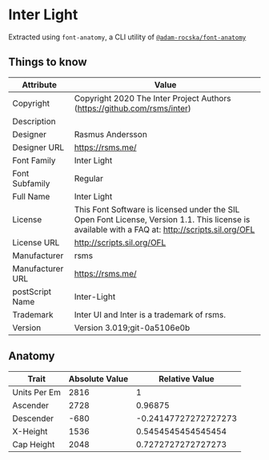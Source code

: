 # Inter Light

Extracted using `font-anatomy`, a CLI utility of
[`@adam-rocska/font-anatomy`](https://github.com/adam-rocska/font-anatomy)

## Things to know

| Attribute        | Value                                                                                                                                            |
| ---------------- | ------------------------------------------------------------------------------------------------------------------------------------------------ |
| Copyright        | Copyright 2020 The Inter Project Authors (https://github.com/rsms/inter)                                                                         |
| Description      |                                                                                                                                                  |
| Designer         | Rasmus Andersson                                                                                                                                 |
| Designer URL     | https://rsms.me/                                                                                                                                 |
| Font Family      | Inter Light                                                                                                                                      |
| Font Subfamily   | Regular                                                                                                                                          |
| Full Name        | Inter Light                                                                                                                                      |
| License          | This Font Software is licensed under the SIL Open Font License, Version 1.1. This license is available with a FAQ at: http://scripts.sil.org/OFL |
| License URL      | http://scripts.sil.org/OFL                                                                                                                       |
| Manufacturer     | rsms                                                                                                                                             |
| Manufacturer URL | https://rsms.me/                                                                                                                                 |
| postScript Name  | Inter-Light                                                                                                                                      |
| Trademark        | Inter UI and Inter is a trademark of rsms.                                                                                                       |
| Version          | Version 3.019;git-0a5106e0b                                                                                                                      |

## Anatomy

| Trait        | Absolute Value | Relative Value       |
| ------------ | -------------- | -------------------- |
| Units Per Em | 2816           | 1                    |
| Ascender     | 2728           | 0.96875              |
| Descender    | -680           | -0.24147727272727273 |
| X-Height     | 1536           | 0.5454545454545454   |
| Cap Height   | 2048           | 0.7272727272727273   |
